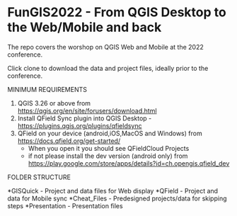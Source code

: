 # FunGIS2022 - From QGIS Desktop to the Web/Mobile and back

The repo covers the worshop on QGIS Web and Mobile at the 2022 conference.

Click clone to download the data and project files, ideally prior to the conference.

MINIMUM REQUIREMENTS
1. QGIS 3.26 or above from https://qgis.org/en/site/forusers/download.html
2. Install QField Sync plugin into QGIS Desktop - https://plugins.qgis.org/plugins/qfieldsync
3. QField on your device (android,iOS,MacOS and Windows) from https://docs.qfield.org/get-started/
	- When you open it you should see QFieldCloud Projects
	- if not please install the dev version (android only) from https://play.google.com/store/apps/details?id=ch.opengis.qfield_dev 

FOLDER STRUCTURE

*GISQuick - Project and data files for Web display
*QField - Project and data for Mobile sync
*Cheat_Files - Predesigned projects/data for skipping steps
*Presentation - Presentation files
